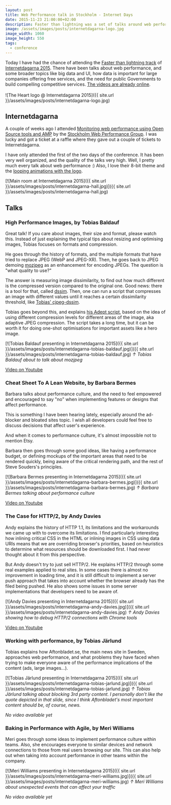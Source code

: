 ```yaml
---
layout: post
title: Web Performance talk in Stockholm - Internet Days
date: 2015-11-23 21:00:00+02:00
description: Faster than lightning was a set of talks around web performance during Internetdagarna 2015 in Stockholm, Sweden
image: /assets/images/posts/internetdagarna-logo.jpg
image_width: 1060
image_height: 550
tags:
  - conference
---
```

Today I have had the chance of attending the [Faster than lightning track](https://internetdagarna.se/program/faster_than_lightning/) of [Internetdagarna 2015](https://internetdagarna.se/english/). There have been talks about web performance, and some broader topics like big data and UI, how data is important for large companies offering free services, and the need for public Governments to build compelling competitive services. [The videos are already online](https://www.youtube.com/watch?v=7G0Xz0JsiFg&index=1&list=PLtDs7N_g_eiZ5ag.e-xntFYydij0xSPL42).<br/><br/>![The Heart logo @ Internetdagarna 2015]({{ site.url }}/assets/images/posts/internetdagarna-logo.jpg)

## Internetdagarna

A couple of weeks ago I attended [Monitoring web performance using Open Source tools and AMP](http://www.meetup.com/es/Stockholm-Web-Performance-Group/events/226316269/) by the [Stockholm Web Performance Group](http://www.meetup.com/es/Stockholm-Web-Performance-Group/). I was lucky and got a ticket at a raffle where they gave out a couple of tickets to Internetdagarna.

I have only attended the first of the two days of the conference. It has been very well organized, and the quality of the talks very high. Well, I pretty much every talk about web performance :) Also, I love their 8-bit theme and the [looping animations with the logo](https://www.youtube.com/watch?v=sQvgCPNtSGk#t=01h26m36s).

[![Main room at Internetdagarna 2015]({{ site.url }}/assets/images/posts/internetdagarna-hall.jpg)]({{ site.url }}/assets/images/posts/internetdagarna-hall.jpg)

## Talks
### High Performance Images, by Tobias Baldauf

Great talk! If you care about images, their size and format, please watch this. Instead of just explaining the typical tips about resizing and optimising images, Tobias focuses on formats and compression.

He goes through the history of formats, and the multiple formats that have tried to replace JPEG (WebP and JPEG-XR). Then, he goes back to JPEG demoing [mozjpeg](https://github.com/mozilla/mozjpeg) as an enhancement for encoding JPEGs. The question is "what quality to use?"

The answer is measuring image dissimilarity, to find out how much different is the compressed version compared to the original one. Good news: there is a tool for that, called [dssim](https://github.com/pornel/dssim). Then, one can run a script that compresses an image with different values until it reaches a certain dissimilarity threshold, like [Tobias' cjpeg-dssim](https://github.com/technopagan/cjpeg-dssim).

Tobias goes beyond this, and explains [his Adept script](https://github.com/technopagan/adept-jpg-compressor), based on the idea of using different compression levels for different areas of the image, aka adaptive JPEG compression. The script takes a long time, but it can be worth it for doing one-shot optimisations for important assets like a hero image.

[![Tobias Baldauf presenting in Internetdagarna 2015]({{ site.url }}/assets/images/posts/internetdagarna-tobias-baldauf.jpg)]({{ site.url }}/assets/images/posts/internetdagarna-tobias-baldauf.jpg)
_&uarr; Tobias Baldauf about to talk about mozjpeg_

[Video on Youtube](https://www.youtube.com/watch?v=j5sRzAOt4nE)

### Cheat Sheet To A Lean Website, by Barbara Bermes

Barbara talks about performance culture, and the need to feel empowered and encouraged to say "no" when implementing features or designs that affect performance.

This is something I have been hearing lately, especially around the ad-blocker and bloated sites topic. I wish all developers could feel free to discuss decisions that affect user's experience.

And when it comes to performance culture, it's almost impossible not to mention Etsy.

Barbara then goes through some good ideas, like having a performance budget, or defining mockups of the important areas that need to be rendered quickly, being aware of the critical rendering path, and the rest of Steve Souders's principles.

[![Barbara Bermes presenting in Internetdagarna 2015]({{ site.url }}/assets/images/posts/internetdagarna-barbara-bermes.jpg)]({{ site.url }}/assets/images/posts/internetdagarna-barbara-bermes.jpg)
_&uarr; Barbara Bermes talking about performance culture_

[Video on Youtube](https://www.youtube.com/watch?v=QQZigZiQ9Gg)

### The Case for HTTP/2, by Andy Davies

Andy explains the history of HTTP 1.1, its limitations and the workarounds we came up with to overcome its limitations. I find particularly interesting how inlining critical CSS in the HTML or inlining images in CSS using data URIs means that we are overriding browser's priorities, based on heuristics to determine what resources should be downloaded first. I had never thought about it from this perspective.

But Andy doesn't try to just sell HTTP/2. He explains HTTP/2 through some real examples applied to real sites. In some cases there is almost no improvement in loading time, and it is still difficult to implement a server push approach that takes into account whether the browser already has the filed being pushed. He also shows some issues in some server implementations that developers need to be aware of.

[![Andy Davies presenting in Internetdagarna 2015]({{ site.url }}/assets/images/posts/internetdagarna-andy-davies.jpg)]({{ site.url }}/assets/images/posts/internetdagarna-andy-davies.jpg)
_&uarr; Andy Davies showing how to debug HTTP/2 connections with Chrome tools_

[Video on Youtube](https://www.youtube.com/watch?v=m1b_VQk73SI)

### Working with performance, by Tobias J&#228;rlund

Tobias explains how Aftonbladet.se, the main news site in Sweden, approaches web performance, and what problems they have faced when trying to make everyone aware of the performance implications of the content (ads, large images...).

[![Tobias Järlund presenting in Internetdagarna 2015]({{ site.url }}/assets/images/posts/internetdagarna-tobias-jarlund.jpg)]({{ site.url }}/assets/images/posts/internetdagarna-tobias-jarlund.jpg)
_&uarr; Tobias Järlund talking about blocking 3rd party content. I personally don't like the quote depicted in that slide, since I think Aftonbladet's most important content should be, of course, news._

_No video available yet_

### Baking in Performance with Agile, by Meri Williams

Meri goes through some ideas to implement performance culture within teams. Also, she encourages everyone to similar devices and network connections to those from real users browsing our site. This can also help out when taking into account performance in other teams within the company.

[![Meri Williams presenting in Internetdagarna 2015]({{ site.url }}/assets/images/posts/internetdagarna-meri-williams.jpg)]({{ site.url }}/assets/images/posts/internetdagarna-meri-williams.jpg)
_&uarr; Meri Williams about unexpected events that can affect your traffic_

_No video available yet_
